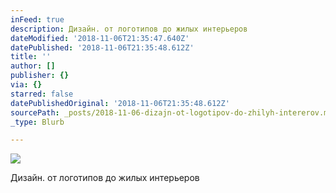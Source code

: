 ```yaml
---
inFeed: true
description: Дизайн. от логотипов до жилых интерьеров
dateModified: '2018-11-06T21:35:47.640Z'
datePublished: '2018-11-06T21:35:48.612Z'
title: ''
author: []
publisher: {}
via: {}
starred: false
datePublishedOriginal: '2018-11-06T21:35:48.612Z'
sourcePath: _posts/2018-11-06-dizajn-ot-logotipov-do-zhilyh-intererov.md
_type: Blurb

---
```

![](https://the-grid-user-content.s3-us-west-2.amazonaws.com/b2016e78-2b27-4c72-804c-51084838477d.jpg)

Дизайн. от логотипов до жилых интерьеров